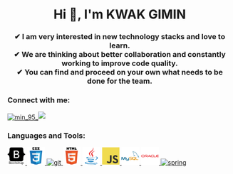   <h1 align="center">Hi 👋, I'm KWAK GIMIN</h1>
<h3 align="center">✔ I am very interested in new technology stacks and love to learn.</br> ✔ We are thinking about better collaboration and constantly working to improve code quality.</br> ✔ You can find and proceed on your own what needs to be done for the team.</br></h3>

<h3 align="left">Connect with me:</h3>
<p align="left">
<a href="https://discord.gg/min_95_" target="blank"><img align="center" src="https://raw.githubusercontent.com/rahuldkjain/github-profile-readme-generator/master/src/images/icons/Social/discord.svg" alt="min_95_" height="30" width="40" /></a><a href="mailto:gigigitg95@gmail.com" target="_blank"><img src="https://img.shields.io/badge/gigigitg95@gmail.com-EA4335?style=flat-square&logo=Gmail&logoColor=white"/></a>
</p>

<h3 align="left">Languages and Tools:</h3>
<p align="left"> <a href="https://getbootstrap.com" target="_blank" rel="noreferrer"> <img src="https://raw.githubusercontent.com/devicons/devicon/master/icons/bootstrap/bootstrap-plain-wordmark.svg" alt="bootstrap" width="40" height="40"/> </a> <a href="https://www.w3schools.com/css/" target="_blank" rel="noreferrer"> <img src="https://raw.githubusercontent.com/devicons/devicon/master/icons/css3/css3-original-wordmark.svg" alt="css3" width="40" height="40"/> </a> <a href="https://git-scm.com/" target="_blank" rel="noreferrer"> <img src="https://www.vectorlogo.zone/logos/git-scm/git-scm-icon.svg" alt="git" width="40" height="40"/> </a> <a href="https://www.w3.org/html/" target="_blank" rel="noreferrer"> <img src="https://raw.githubusercontent.com/devicons/devicon/master/icons/html5/html5-original-wordmark.svg" alt="html5" width="40" height="40"/> </a> <a href="https://www.java.com" target="_blank" rel="noreferrer"> <img src="https://raw.githubusercontent.com/devicons/devicon/master/icons/java/java-original.svg" alt="java" width="40" height="40"/> </a> <a href="https://developer.mozilla.org/en-US/docs/Web/JavaScript" target="_blank" rel="noreferrer"> <img src="https://raw.githubusercontent.com/devicons/devicon/master/icons/javascript/javascript-original.svg" alt="javascript" width="40" height="40"/> </a> <a href="https://www.mysql.com/" target="_blank" rel="noreferrer"> <img src="https://raw.githubusercontent.com/devicons/devicon/master/icons/mysql/mysql-original-wordmark.svg" alt="mysql" width="40" height="40"/> </a> <a href="https://www.oracle.com/" target="_blank" rel="noreferrer"> <img src="https://raw.githubusercontent.com/devicons/devicon/master/icons/oracle/oracle-original.svg" alt="oracle" width="40" height="40"/> </a> <a href="https://spring.io/" target="_blank" rel="noreferrer"> <img src="https://www.vectorlogo.zone/logos/springio/springio-icon.svg" alt="spring" width="40" height="40"/> </a> </p>

<!--

# KWAK GIMIN
### Hi there 👋 </br> I'm a new developer aiming to become a full-stack developer.
<br>
✔ I am very interested in new technology stacks and love to learn.</br>
✔ We are thinking about better collaboration and constantly working to improve code quality.</br>
✔ You can find and proceed on your own what needs to be done for the team.</br>

### 💪 Skills
<img alt="Java" src ="https://img.shields.io/badge/Java-007396?&style=for-the-badge&logo=Java&logoColor=white"/> 
<img alt="Html" src ="https://img.shields.io/badge/HTML5-E34F26.svg?&style=for-the-badge&logo=HTML5&logoColor=white"/>
**kminimini/kminimini** is a ✨ _special_ ✨ repository because its `README.md` (this file) appears on your GitHub profile.

Here are some ideas to get you started:

- 🔭 I’m currently working on ...
- 🌱 I’m currently learning ...
- 👯 I’m looking to collaborate on ...
- 🤔 I’m looking for help with ...
- 💬 Ask me about ...
- 📫 How to reach me: ...
- 😄 Pronouns: ...
- ⚡ Fun fact: ...
-->

